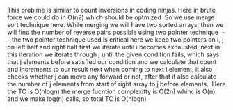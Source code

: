 This problme is similar to count inversions in coding ninjas. Here in brute force we could do in O(n2) which should be optmized
​
So we use merge sort technique here.
While merging we will have two sorted arrays, then we will find the number of reverse pairs possible using two pointer technique
​
-- the two pointer technique used is critical here
we keep two pointers on i, j on left half and right half
first we iterate until i becomes exhausted, next in this iteration we iterate through j until the given condition fails, which says that j elements before satisfied our condition and we calculate that count and increments to our result
next when coming to next i element, it also checks whether j can move any forward or not, after that it also calculate the number of j elements from start of right array to j before elements.
​
Here the TC is O(nlogn) the merge fucntion complexitty is O(2n) whihc is O(n) and we make log(n) calls, so total TC is O(nlogn)
​
​